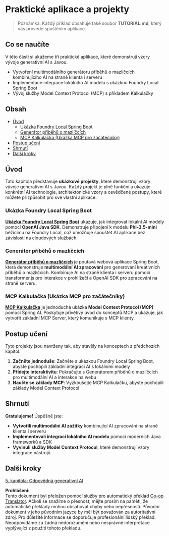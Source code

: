 <!--
CO_OP_TRANSLATOR_METADATA:
{
  "original_hash": "da1b6d87b8a73306b29f9a1bdd681221",
  "translation_date": "2025-07-21T21:13:54+00:00",
  "source_file": "04-PracticalSamples/README.md",
  "language_code": "cs"
}
-->
# Praktické aplikace a projekty

> Poznámka: Každý příklad obsahuje také soubor **TUTORIAL.md**, který vás provede spuštěním aplikace.

## Co se naučíte
V této části si ukážeme tři praktické aplikace, které demonstrují vzory vývoje generativní AI s Javou:
- Vytvoření multimodálního generátoru příběhů o mazlíčcích kombinujícího AI na straně klienta i serveru
- Implementace integrace lokálního AI modelu s ukázkou Foundry Local Spring Boot
- Vývoj služby Model Context Protocol (MCP) s příkladem Kalkulačky

## Obsah

- [Úvod](../../../04-PracticalSamples)
  - [Ukázka Foundry Local Spring Boot](../../../04-PracticalSamples)
  - [Generátor příběhů o mazlíčcích](../../../04-PracticalSamples)
  - [MCP Kalkulačka (Ukázka MCP pro začátečníky)](../../../04-PracticalSamples)
- [Postup učení](../../../04-PracticalSamples)
- [Shrnutí](../../../04-PracticalSamples)
- [Další kroky](../../../04-PracticalSamples)

## Úvod

Tato kapitola představuje **ukázkové projekty**, které demonstrují vzory vývoje generativní AI s Javou. Každý projekt je plně funkční a ukazuje konkrétní AI technologie, architektonické vzory a osvědčené postupy, které můžete přizpůsobit pro své vlastní aplikace.

### Ukázka Foundry Local Spring Boot

**[Ukázka Foundry Local Spring Boot](foundrylocal/README.md)** ukazuje, jak integrovat lokální AI modely pomocí **OpenAI Java SDK**. Demonstruje připojení k modelu **Phi-3.5-mini** běžícímu na Foundry Local, což umožňuje spouštět AI aplikace bez závislosti na cloudových službách.

### Generátor příběhů o mazlíčcích

**[Generátor příběhů o mazlíčcích](petstory/README.md)** je poutavá webová aplikace Spring Boot, která demonstruje **multimodální AI zpracování** pro generování kreativních příběhů o mazlíčcích. Kombinuje AI na straně klienta i serveru pomocí transformer.js pro interakce v prohlížeči a OpenAI SDK pro zpracování na straně serveru.

### MCP Kalkulačka (Ukázka MCP pro začátečníky)

**[MCP Kalkulačka](mcp/calculator/README.md)** je jednoduchá ukázka **Model Context Protocol (MCP)** pomocí Spring AI. Poskytuje přívětivý úvod do konceptů MCP a ukazuje, jak vytvořit základní MCP Server, který komunikuje s MCP klienty.

## Postup učení

Tyto projekty jsou navrženy tak, aby stavěly na konceptech z předchozích kapitol:

1. **Začněte jednoduše**: Začněte s ukázkou Foundry Local Spring Boot, abyste pochopili základní integraci AI s lokálními modely
2. **Přidejte interaktivitu**: Pokračujte s Generátorem příběhů o mazlíčcích pro multimodální AI a interakce na webu
3. **Naučte se základy MCP**: Vyzkoušejte MCP Kalkulačku, abyste pochopili základy Model Context Protocol

## Shrnutí

**Gratulujeme!** Úspěšně jste:

- **Vytvořili multimodální AI zážitky** kombinující AI zpracování na straně klienta i serveru
- **Implementovali integraci lokálního AI modelu** pomocí moderních Java frameworků a SDK
- **Vyvinuli služby Model Context Protocol**, které demonstrují vzory integrace nástrojů

## Další kroky

[5. kapitola: Odpovědná generativní AI](../05-ResponsibleGenAI/README.md)

**Prohlášení:**  
Tento dokument byl přeložen pomocí služby pro automatický překlad [Co-op Translator](https://github.com/Azure/co-op-translator). Ačkoli se snažíme o přesnost, mějte prosím na paměti, že automatické překlady mohou obsahovat chyby nebo nepřesnosti. Původní dokument v jeho původním jazyce by měl být považován za autoritativní zdroj. Pro důležité informace se doporučuje profesionální lidský překlad. Neodpovídáme za žádná nedorozumění nebo nesprávné interpretace vyplývající z použití tohoto překladu.